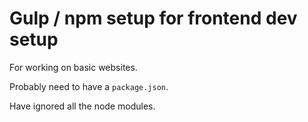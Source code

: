 # Gulp / npm setup for frontend dev setup
For working on basic websites.

Probably need to have a `package.json`.

Have ignored all the node modules.
